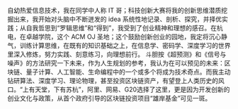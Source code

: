 自幼热爱信息技术，我在同学中人称 IT 哥；科技创新大赛将我的创新思维潜质挖掘出来，我开始对头脑中不断迸发的 idea 系统性地记录、剖析、探究，并择优实践；从自我哲思到“罗辑思维”和“得到”，我受到了创业精神和理想的感召。在杭电，在卓越学院，这个 ACM OJ 圣地；这个鼓励创新创业的园地，我定将沉心静气，训练计算思维，在既有的知识基础之上，在信息学、密码学、深度学习的世界里深入修炼，努力实践、刻意练习，向理想前行。
斗胆按《超预测》和《信号与噪声》的方法研究一下未来，作为人生规划的参考，我认为在可以预见的未来：区块链、量子计算、人工智能、生命编程中的一个或多个将成为技术奇点。而我主动钻研算法、深度学习、理论物理，甚至投资区块链资产，有望登上人类历史的风口。“上有天堂，下有苏杭”，阿里、网易、G20选择了这里，更是因为开发创新的创业文化与政策，从首个政府引导的区块链投资项目“雄岸基金”可见一斑。

